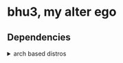 # bhu3, my alter ego

## Dependencies
<details>
    <summary>arch based distros</summary>
    <p>sudo pacman -S curl dunst</p>
    <p>curl -fsSL https://ollama.com/install.sh | sh</p>
    <p>ollama pull llama3.2:1b</p>
</details>
